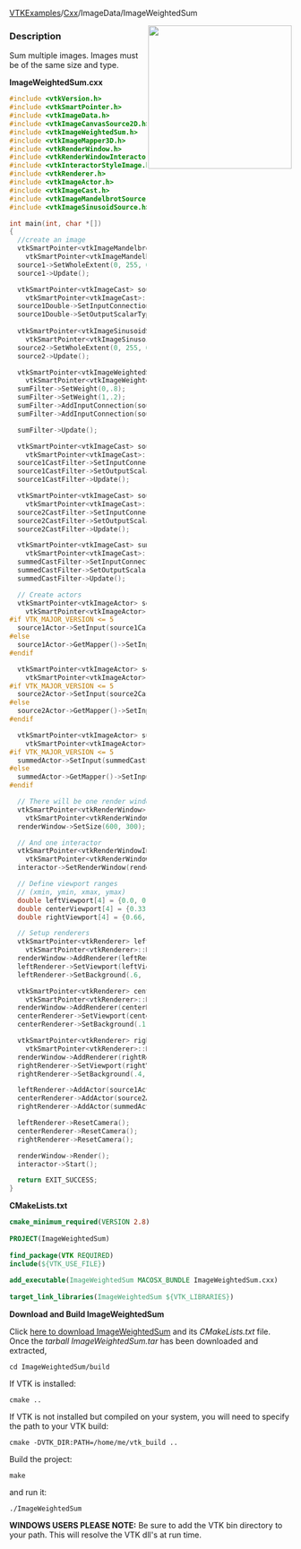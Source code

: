 [VTKExamples](Home)/[Cxx](Cxx)/ImageData/ImageWeightedSum

<img align="right" src="https://github.com/lorensen/VTKExamples/raw/master/Testing/Baseline/ImageData/TestImageWeightedSum.png" width="256" />

### Description
Sum multiple images. Images must be of the same size and type.

**ImageWeightedSum.cxx**
```c++
#include <vtkVersion.h>
#include <vtkSmartPointer.h>
#include <vtkImageData.h>
#include <vtkImageCanvasSource2D.h>
#include <vtkImageWeightedSum.h>
#include <vtkImageMapper3D.h>
#include <vtkRenderWindow.h>
#include <vtkRenderWindowInteractor.h>
#include <vtkInteractorStyleImage.h>
#include <vtkRenderer.h>
#include <vtkImageActor.h>
#include <vtkImageCast.h>
#include <vtkImageMandelbrotSource.h>
#include <vtkImageSinusoidSource.h>

int main(int, char *[])
{
  //create an image
  vtkSmartPointer<vtkImageMandelbrotSource> source1 =
    vtkSmartPointer<vtkImageMandelbrotSource>::New();
  source1->SetWholeExtent(0, 255, 0, 255, 0, 0);
  source1->Update();

  vtkSmartPointer<vtkImageCast> source1Double =
    vtkSmartPointer<vtkImageCast>::New();
  source1Double->SetInputConnection(0, source1->GetOutputPort());
  source1Double->SetOutputScalarTypeToDouble();
  
  vtkSmartPointer<vtkImageSinusoidSource> source2 =
    vtkSmartPointer<vtkImageSinusoidSource>::New();
  source2->SetWholeExtent(0, 255, 0, 255, 0, 0);
  source2->Update();

  vtkSmartPointer<vtkImageWeightedSum> sumFilter =
    vtkSmartPointer<vtkImageWeightedSum>::New();
  sumFilter->SetWeight(0,.8);
  sumFilter->SetWeight(1,.2);
  sumFilter->AddInputConnection(source1Double->GetOutputPort());
  sumFilter->AddInputConnection(source2->GetOutputPort());

  sumFilter->Update();

  vtkSmartPointer<vtkImageCast> source1CastFilter =
    vtkSmartPointer<vtkImageCast>::New();
  source1CastFilter->SetInputConnection(source1->GetOutputPort());
  source1CastFilter->SetOutputScalarTypeToUnsignedChar();
  source1CastFilter->Update();

  vtkSmartPointer<vtkImageCast> source2CastFilter =
    vtkSmartPointer<vtkImageCast>::New();
  source2CastFilter->SetInputConnection(source2->GetOutputPort());
  source2CastFilter->SetOutputScalarTypeToUnsignedChar();
  source2CastFilter->Update();

  vtkSmartPointer<vtkImageCast> summedCastFilter =
    vtkSmartPointer<vtkImageCast>::New();
  summedCastFilter->SetInputConnection(sumFilter->GetOutputPort());
  summedCastFilter->SetOutputScalarTypeToUnsignedChar();
  summedCastFilter->Update();

  // Create actors
  vtkSmartPointer<vtkImageActor> source1Actor =
    vtkSmartPointer<vtkImageActor>::New();
#if VTK_MAJOR_VERSION <= 5
  source1Actor->SetInput(source1CastFilter->GetOutput());
#else
  source1Actor->GetMapper()->SetInputConnection(source1CastFilter->GetOutputPort());
#endif

  vtkSmartPointer<vtkImageActor> source2Actor =
    vtkSmartPointer<vtkImageActor>::New();
#if VTK_MAJOR_VERSION <= 5
  source2Actor->SetInput(source2CastFilter->GetOutput());
#else
  source2Actor->GetMapper()->SetInputConnection(source2CastFilter->GetOutputPort());
#endif

  vtkSmartPointer<vtkImageActor> summedActor =
    vtkSmartPointer<vtkImageActor>::New();
#if VTK_MAJOR_VERSION <= 5
  summedActor->SetInput(summedCastFilter->GetOutput());
#else
  summedActor->GetMapper()->SetInputConnection(summedCastFilter->GetOutputPort());
#endif

  // There will be one render window
  vtkSmartPointer<vtkRenderWindow> renderWindow =
    vtkSmartPointer<vtkRenderWindow>::New();
  renderWindow->SetSize(600, 300);

  // And one interactor
  vtkSmartPointer<vtkRenderWindowInteractor> interactor =
    vtkSmartPointer<vtkRenderWindowInteractor>::New();
  interactor->SetRenderWindow(renderWindow);

  // Define viewport ranges
  // (xmin, ymin, xmax, ymax)
  double leftViewport[4] = {0.0, 0.0, 0.33, 1.0};
  double centerViewport[4] = {0.33, 0.0, .66, 1.0};
  double rightViewport[4] = {0.66, 0.0, 1.0, 1.0};

  // Setup renderers
  vtkSmartPointer<vtkRenderer> leftRenderer =
    vtkSmartPointer<vtkRenderer>::New();
  renderWindow->AddRenderer(leftRenderer);
  leftRenderer->SetViewport(leftViewport);
  leftRenderer->SetBackground(.6, .5, .4);

  vtkSmartPointer<vtkRenderer> centerRenderer =
    vtkSmartPointer<vtkRenderer>::New();
  renderWindow->AddRenderer(centerRenderer);
  centerRenderer->SetViewport(centerViewport);
  centerRenderer->SetBackground(.1, .5, .4);

  vtkSmartPointer<vtkRenderer> rightRenderer =
    vtkSmartPointer<vtkRenderer>::New();
  renderWindow->AddRenderer(rightRenderer);
  rightRenderer->SetViewport(rightViewport);
  rightRenderer->SetBackground(.4, .5, .6);

  leftRenderer->AddActor(source1Actor);
  centerRenderer->AddActor(source2Actor);
  rightRenderer->AddActor(summedActor);

  leftRenderer->ResetCamera();
  centerRenderer->ResetCamera();
  rightRenderer->ResetCamera();

  renderWindow->Render();
  interactor->Start();

  return EXIT_SUCCESS;
}
```
**CMakeLists.txt**
```cmake
cmake_minimum_required(VERSION 2.8)
 
PROJECT(ImageWeightedSum)
 
find_package(VTK REQUIRED)
include(${VTK_USE_FILE})
 
add_executable(ImageWeightedSum MACOSX_BUNDLE ImageWeightedSum.cxx)
 
target_link_libraries(ImageWeightedSum ${VTK_LIBRARIES})
```

**Download and Build ImageWeightedSum**

Click [here to download ImageWeightedSum](https://github.com/lorensen/VTKWikiExamplesTarballs/raw/master/ImageWeightedSum.tar) and its *CMakeLists.txt* file.
Once the *tarball ImageWeightedSum.tar* has been downloaded and extracted,
```
cd ImageWeightedSum/build 
```
If VTK is installed:
```
cmake ..
```
If VTK is not installed but compiled on your system, you will need to specify the path to your VTK build:
```
cmake -DVTK_DIR:PATH=/home/me/vtk_build ..
```
Build the project:
```
make
```
and run it:
```
./ImageWeightedSum
```
**WINDOWS USERS PLEASE NOTE:** Be sure to add the VTK bin directory to your path. This will resolve the VTK dll's at run time.

